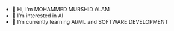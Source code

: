 - 👋 Hi, I’m MOHAMMED MURSHID ALAM
- 👀 I’m interested in AI
- 🌱 I’m currently learning AI/ML and SOFTWARE DEVELOPMENT


<!---
Murshid7474/Murshid7474 is a ✨ special ✨ repository because its `README.md` (this file) appears on your GitHub profile.
You can click the Preview link to take a look at your changes.
--->
